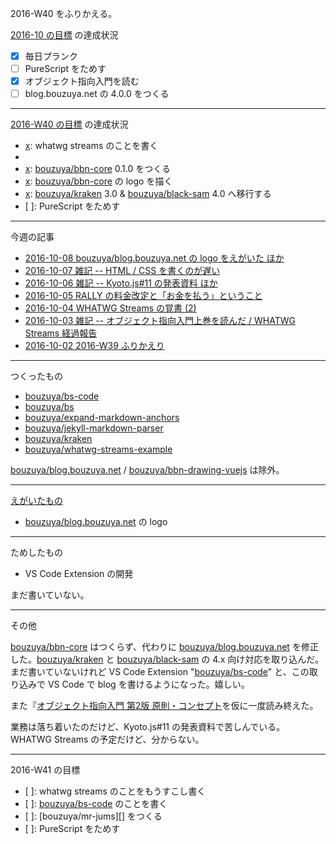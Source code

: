 2016-W40 をふりかえる。

[2016-10 の目標][2016-09-30] の達成状況

- [x] 毎日プランク
- [ ] PureScript をためす
- [x] オブジェクト指向入門を読む
- [ ] blog.bouzuya.net の 4.0.0 をつくる

-----

[2016-W40 の目標][2016-10-02] の達成状況

- [x]: whatwg streams のことを書く
- [x]: 『オブジェクト指向入門』のことを書く
- [x]: [bouzuya/bbn-core][] 0.1.0 をつくる
- [x]: [bouzuya/bbn-core][] の logo を描く
- [x]: [bouzuya/kraken][] 3.0 & [bouzuya/black-sam][] 4.0 へ移行する
- [ ]: PureScript をためす

-----

今週の記事

- [2016-10-08 bouzuya/blog.bouzuya.net の logo をえがいた ほか][2016-10-08]
- [2016-10-07 雑記 -- HTML / CSS を書くのが遅い][2016-10-07]
- [2016-10-06 雑記 -- Kyoto.js#11 の発表資料 ほか][2016-10-06]
- [2016-10-05 RALLY の料金改定と「お金を払う」ということ][2016-10-05]
- [2016-10-04 WHATWG Streams の覚書 (2)][2016-10-04]
- [2016-10-03 雑記 -- オブジェクト指向入門上巻を読んだ / WHATWG Streams 経過報告][2016-10-03]
- [2016-10-02 2016-W39 ふりかえり][2016-10-02]

-----

つくったもの

- [bouzuya/bs-code][]
- [bouzuya/bs][]
- [bouzuya/expand-markdown-anchors][]
- [bouzuya/jekyll-markdown-parser][]
- [bouzuya/kraken][]
- [bouzuya/whatwg-streams-example][]

[bouzuya/blog.bouzuya.net][] / [bouzuya/bbn-drawing-vuejs][] は除外。

-----

[えがいたもの](http://floating-scrubland-79854.herokuapp.com/)

- [bouzuya/blog.bouzuya.net][] の logo

-----

ためしたもの

- VS Code Extension の開発

まだ書いていない。

-----

その他

[bouzuya/bbn-core][] はつくらず、代わりに [bouzuya/blog.bouzuya.net][] を修正した。[bouzuya/kraken][] と [bouzuya/black-sam][] の 4.x 向け対応を取り込んだ。まだ書いていないけれど VS Code Extension "[bouzuya/bs-code][]" と、この取り込みで VS Code で blog を書けるようになった。嬉しい。

また『[オブジェクト指向入門 第2版 原則・コンセプト](https://www.amazon.co.jp/dp/4798111112)を仮に一度読み終えた。

業務は落ち着いたのだけど、Kyoto.js#11 の発表資料で苦しんでいる。WHATWG Streams の予定だけど、分からない。

-----

2016-W41 の目標

- [ ]: whatwg streams のことをもうすこし書く
- [ ]: [bouzuya/bs-code][] のことを書く
- [ ]: [bouzuya/mr-jums][] をつくる
- [ ]: PureScript をためす

[2016-09-30]: http://blog.bouzuya.net/2016/09/30/
[2016-10-02]: http://blog.bouzuya.net/2016/10/02/
[2016-10-03]: http://blog.bouzuya.net/2016/10/03/
[2016-10-04]: http://blog.bouzuya.net/2016/10/04/
[2016-10-05]: http://blog.bouzuya.net/2016/10/05/
[2016-10-06]: http://blog.bouzuya.net/2016/10/06/
[2016-10-07]: http://blog.bouzuya.net/2016/10/07/
[2016-10-08]: http://blog.bouzuya.net/2016/10/08/
[bouzuya/bbn-core]: https://github.com/bouzuya/bbn-core
[bouzuya/bbn-drawing-vuejs]: https://github.com/bouzuya/bbn-drawing-vuejs
[bouzuya/black-sam]: https://github.com/bouzuya/black-sam
[bouzuya/blog.bouzuya.net]: https://github.com/bouzuya/blog.bouzuya.net
[bouzuya/bs-code]: https://github.com/bouzuya/bs-code
[bouzuya/bs]: https://github.com/bouzuya/bs
[bouzuya/expand-markdown-anchors]: https://github.com/bouzuya/expand-markdown-anchors
[bouzuya/jekyll-markdown-parser]: https://github.com/bouzuya/jekyll-markdown-parser
[bouzuya/kraken]: https://github.com/bouzuya/kraken
[bouzuya/whatwg-streams-example]: https://github.com/bouzuya/whatwg-streams-example
